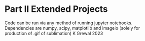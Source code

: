 # Part II Extended Projects

Code can be run via any method of running jupyter notebooks.
Dependencies are numpy, scipy, matplotlib and imageio (solely for production of .gif of sublimation)
K Grewal 2023
